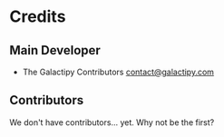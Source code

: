 # Credits

## Main Developer

- The Galactipy Contributors <contact@galactipy.com>

## Contributors

We don't have contributors... yet. Why not be the first?
